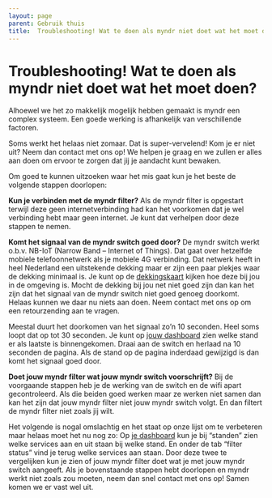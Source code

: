 ```yaml
---
layout: page
parent: Gebruik thuis
title:  Troubleshooting! Wat te doen als myndr niet doet wat het moet doen? 
---
```


# Troubleshooting! Wat te doen als myndr niet doet wat het moet doen?

Alhoewel we het zo makkelijk mogelijk hebben gemaakt is myndr een complex systeem. Een goede werking is afhankelijk van verschillende factoren.

Soms werkt het helaas niet zomaar. Dat is super-vervelend! Kom je er niet uit? Neem dan contact met ons op! We helpen je graag en we zullen er alles aan doen om ervoor te zorgen dat jij je aandacht kunt bewaken.

Om goed te kunnen uitzoeken waar het mis gaat kun je het beste de volgende stappen doorlopen:

**Kun je verbinden met de myndr filter?**
Als de myndr filter is opgestart terwijl deze geen internetverbinding had kan het voorkomen dat je wel verbinding hebt maar geen internet. Je kunt dat verhelpen door deze stappen te nemen.

**Komt het signaal van de myndr switch goed door?**
De myndr switch werkt o.b.v. NB-IoT (Narrow Band – Internet of Things). Dat gaat over hetzelfde mobiele telefoonnetwerk als je mobiele 4G verbinding. Dat netwerk heeft in heel Nederland een uitstekende dekking maar er zijn een paar plekjes waar de dekking minimaal is. Je kunt op de [dekkingskaart](https://dekkingskaart.t-mobile.nl/coverageportal/?profile=nb-iot#) kijken hoe deze bij jou in de omgeving is. Mocht de dekking bij jou net niet goed zijn dan kan het zijn dat het signaal van de myndr switch niet goed genoeg doorkomt. Helaas kunnen we daar nu niets aan doen. Neem contact met ons op om een retourzending aan te vragen.

Meestal duurt het doorkomen van het signaal zo’n 10 seconden. Heel soms loopt dat op tot 30 seconden. Je kunt op [jouw dashboard](https://dashboard.myndr.net/auth/login) zien welke stand er als laatste is binnengekomen. Draai aan de switch en herlaad na 10 seconden de pagina. Als de stand op de pagina inderdaad gewijzigd is dan komt het signaal goed door.

**Doet jouw myndr filter wat jouw myndr switch voorschrijft?**
Bij de voorgaande stappen heb je de werking van de switch en de wifi apart gecontroleerd. Als die beiden goed werken maar ze werken niet samen dan kan het zijn dat jouw myndr filter niet jouw myndr switch volgt. En dan filtert de myndr filter niet zoals jij wilt.

Het volgende is nogal omslachtig en het staat op onze lijst om te verbeteren maar helaas moet het nu nog zo:
Op [je dashboard](https://dashboard.myndr.net/auth/login) kun je bij “standen” zien welke services aan en uit staan bij welke stand. En onder de tab “filter status” vind je terug welke services aan staan. Door deze twee te vergelijken kun je zien of jouw myndr filter doet wat je met jouw myndr switch aangeeft.
Als je bovenstaande stappen hebt doorlopen en myndr werkt niet zoals zou moeten, neem dan snel contact met ons op! Samen komen we er vast wel uit.

 


